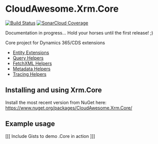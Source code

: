 # CloudAwesome.Xrm.Core

[![Build Status](https://dev.azure.com/cloud-awesome/CloudAwesome.Xrm/_apis/build/status/Cloud-Awesome.cds-core?branchName=master)](https://dev.azure.com/cloud-awesome/CloudAwesome.Xrm/_build/latest?definitionId=1&branchName=master)
[![SonarCloud Coverage](https://sonarcloud.io/api/project_badges/measure?project=cds-core&metric=coverage)](https://sonarcloud.io/component_measures/metric/coverage/list?id=cds-core)

Documentation in progress... Hold your horses until the first release! ;)

Core project for Dynamics 365/CDS extensions

- [Entity Extensions](/documentation/EntityExtensions.md)
- [Query Helpers](/documentation/QueryHelper.md)
- [FetchXML Helpers](/documentation/FetchXmlHelper.md)
- [Metadata Helpers](/documentation/MetadataHelper.md)
- [Tracing Helpers](/documentation/TracingHelper.md)

## Installing and using Xrm.Core

Install the most recent version from NuGet here: https://www.nuget.org/packages/CloudAwesome.Xrm.Core/

## Example usage

[[[ Include Gists to demo .Core in action ]]]
